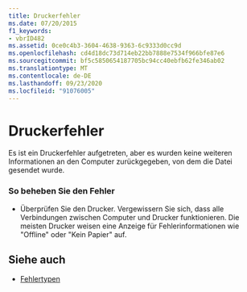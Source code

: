 ```yaml
---
title: Druckerfehler
ms.date: 07/20/2015
f1_keywords:
- vbrID482
ms.assetid: 0ce0c4b3-3604-4638-9363-6c9333d0cc9d
ms.openlocfilehash: cd4d18dc73d714eb22bb7888e7534f966bfe87e6
ms.sourcegitcommit: bf5c5850654187705bc94cc40ebfb62fe346ab02
ms.translationtype: MT
ms.contentlocale: de-DE
ms.lasthandoff: 09/23/2020
ms.locfileid: "91076005"
---
```

# <a name="printer-error"></a>Druckerfehler

Es ist ein Druckerfehler aufgetreten, aber es wurden keine weiteren Informationen an den Computer zurückgegeben, von dem die Datei gesendet wurde.  
  
### <a name="to-correct-the-error"></a>So beheben Sie den Fehler  
  
- Überprüfen Sie den Drucker. Vergewissern Sie sich, dass alle Verbindungen zwischen Computer und Drucker funktionieren. Die meisten Drucker weisen eine Anzeige für Fehlerinformationen wie "Offline" oder "Kein Papier" auf.  
  
## <a name="see-also"></a>Siehe auch

- [Fehlertypen](../programming-guide/language-features/error-types.md)
